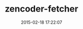 ---
layout: post
title:  "zencoder-fetcher"
repo:   "zencoder/zencoder-fetcher"
date:   2015-02-18 17:22:07
gemurl: http://github.com/zencoder/zencoder-fetcher
---